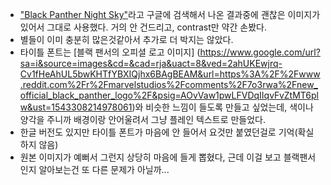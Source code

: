- ["Black Panther Night Sky"](https://www.google.com/search?q=black+panther+night+sky&safe=active&source=lnms&tbm=isch&sa=X&ved=0ahUKEwjh0oXv1PHeAhXHi7wKHQXKAQkQ_AUIDigB&biw=927&bih=968)라고 구글에 검색해서 나온 결과중에 괜찮은 이미지가 있어서 그대로 사용했다. 거의 안 건드리고, contrast만 약간 손봤다.
- 별들이 이미 충분히 많은것같아서 추가로 더 박지는 않았다.
- 타이틀 폰트는 [블랙 팬서의 오피셜 로고 이미지] (https://www.google.com/url?sa=i&source=images&cd=&cad=rja&uact=8&ved=2ahUKEwjrq-Cv1fHeAhUL5bwKHTfYBXIQjhx6BAgBEAM&url=https%3A%2F%2Fwww.reddit.com%2Fr%2Fmarvelstudios%2Fcomments%2F7o3rwa%2Fnew_official_black_panther_logo%2F&psig=AOvVaw1pwLFVDqIIqvFvZtMT6plw&ust=1543308214978061)와 비슷한 느낌이 들도록 만들고 싶었는데, 색이나 양각을 주니까 배경이랑 안어울려서 그냥 플레인 텍스트로 만들었다.
- 한글 버전도 있지만 타이틀 폰트가 마음에 안 들어서 요것만 붙였던걸로 기억(확실하지 않음)
- 원본 이미지가 예뻐서 그런지 상당히 마음에 들게 뽑혔다, 근데 이걸 보고 블랙팬서인지 알아보는건 또 다른 문제가 아닐까... 